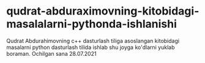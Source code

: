 # qudrat-abduraximovning-kitobidagi-masalalarni-pythonda-ishlanishi
Qudrat Abdurahimovning  c++ dasturlash  tiliga asoslangan kitobidagi masalarni python dasturlash  tilida ishlab shu joyga  ko'dlarni yuklab boraman. Ochilgan sana  28.07.2021
